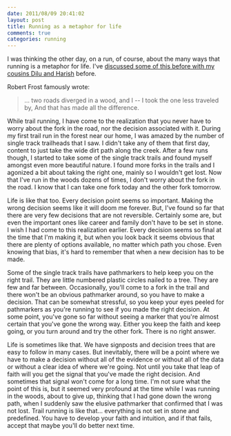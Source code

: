 ```yaml
---
date: 2011/08/09 20:41:02
layout: post
title: Running as a metaphor for life
comments: true
categories: running
---
```


I was thinking the other day, on a run, of course, about the many ways
that running is a metaphor for life. I've [discussed some of this
before with my cousins Dilu and
Harish](/blog/2003/10/28/the-wall-is-not-a-myth/) before.

Robert Frost famously wrote:

> ... two roads diverged in a wood, and I -- 
> I took the one less traveled by,
> And that has made all the difference.

While trail running, I have come to the realization that you never
have to worry about the fork in the road, nor the decision associated
with it. During my first trail run in the forest near our home, I was
amazed by the number of single track trailheads that I saw. I didn't
take any of them that first day, content to just take the wide dirt
path along the creek. After a few runs though, I started to take some
of the single track trails and found myself amongst even more
beautiful nature. I found more forks in the trails and I agonized a
bit about taking the right one, mainly so I wouldn't get lost. Now
that I've run in the woods dozens of times, I don't worry about the
fork in the road. I know that I can take one fork today and the other
fork tomorrow. 

Life is like that too. Every decision point seems so important. Making
the wrong decision seems like it will doom me forever. But, I've found
so far that there are very few decisions that are not
reversible. Certainly some are, but even the important ones like
career and family don't have to be set in stone. I wish I had come to
this realization earlier. Every decision seems so final at the time
that I'm making it, but when you look back it seems obvious that there
are plenty of options available, no matter which path you chose. Even
knowing that bias, it's hard to remember that when a new decision has
to be made.

Some of the single track trails have pathmarkers to help keep you on
the right trail. They are little numbered plastic circles nailed to a
tree. They are few and far between. Occasionally, you'll come to a
fork in the trail and there won't be an obvious pathmarker around, so
you have to make a decision. That can be somewhat stressful, so you
keep your eyes peeled for pathmarkers as you're running to see if you
made the right decision. At some point, you've gone so far without
seeing a marker that you're almost certain that you've gone the wrong
way. Either you keep the faith and keep going, or you turn around and
try the other fork. There is no right answer. 

Life is sometimes like that. We have signposts and decision trees that
are easy to follow in many cases. But inevitably, there will be a
point where we have to make a decision without all of the evidence or
without all of the data or without a clear idea of where we're
going. Not until you take that leap of faith will you get the signal
that you've made the right decision. And sometimes that signal won't
come for a long time. I'm not sure what the point of this is, but it
seemed very profound at the time while I was running in the woods,
about to give up, thinking that I had gone down the wrong path, when I
suddenly saw the elusive pathmarker that confirmed that I was not
lost. Trail running is like that... everything is not set in stone and
predefined. You have to develop your faith and intuition, and if that
fails, accept that maybe you'll do better next time.
